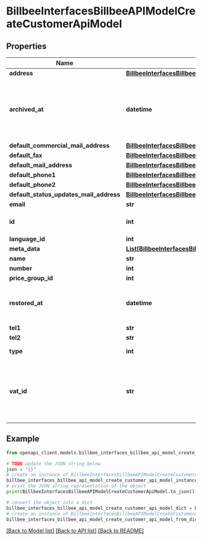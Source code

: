 # BillbeeInterfacesBillbeeAPIModelCreateCustomerApiModel


## Properties

Name | Type | Description | Notes
------------ | ------------- | ------------- | -------------
**address** | [**BillbeeInterfacesBillbeeAPIModelCustomerAddressApiModel**](BillbeeInterfacesBillbeeAPIModelCustomerAddressApiModel.md) |  | [optional] 
**archived_at** | **datetime** | If set, the customer was already archived at the given date. Further modification is disabled. | [optional] 
**default_commercial_mail_address** | [**BillbeeInterfacesBillbeeAPIModelsCustomerMetaDataApiModel**](BillbeeInterfacesBillbeeAPIModelsCustomerMetaDataApiModel.md) |  | [optional] 
**default_fax** | [**BillbeeInterfacesBillbeeAPIModelsCustomerMetaDataApiModel**](BillbeeInterfacesBillbeeAPIModelsCustomerMetaDataApiModel.md) |  | [optional] 
**default_mail_address** | [**BillbeeInterfacesBillbeeAPIModelsCustomerMetaDataApiModel**](BillbeeInterfacesBillbeeAPIModelsCustomerMetaDataApiModel.md) |  | [optional] 
**default_phone1** | [**BillbeeInterfacesBillbeeAPIModelsCustomerMetaDataApiModel**](BillbeeInterfacesBillbeeAPIModelsCustomerMetaDataApiModel.md) |  | [optional] 
**default_phone2** | [**BillbeeInterfacesBillbeeAPIModelsCustomerMetaDataApiModel**](BillbeeInterfacesBillbeeAPIModelsCustomerMetaDataApiModel.md) |  | [optional] 
**default_status_updates_mail_address** | [**BillbeeInterfacesBillbeeAPIModelsCustomerMetaDataApiModel**](BillbeeInterfacesBillbeeAPIModelsCustomerMetaDataApiModel.md) |  | [optional] 
**email** | **str** |  | [optional] 
**id** | **int** | The Billbee Id of the customer | [optional] 
**language_id** | **int** |  | [optional] 
**meta_data** | [**List[BillbeeInterfacesBillbeeAPIModelsCustomerMetaDataApiModel]**](BillbeeInterfacesBillbeeAPIModelsCustomerMetaDataApiModel.md) |  | [optional] 
**name** | **str** |  | [optional] 
**number** | **int** |  | [optional] 
**price_group_id** | **int** |  | [optional] 
**restored_at** | **datetime** | If set, the customer was restored from the archive at the given date. | [optional] 
**tel1** | **str** |  | [optional] 
**tel2** | **str** |  | [optional] 
**type** | **int** | Customer Type | [optional] 
**vat_id** | **str** | The vat-id, that should be saved at the customer. Only used if CustomerVatId is not set on the order. | [optional] 

## Example

```python
from openapi_client.models.billbee_interfaces_billbee_api_model_create_customer_api_model import BillbeeInterfacesBillbeeAPIModelCreateCustomerApiModel

# TODO update the JSON string below
json = "{}"
# create an instance of BillbeeInterfacesBillbeeAPIModelCreateCustomerApiModel from a JSON string
billbee_interfaces_billbee_api_model_create_customer_api_model_instance = BillbeeInterfacesBillbeeAPIModelCreateCustomerApiModel.from_json(json)
# print the JSON string representation of the object
print(BillbeeInterfacesBillbeeAPIModelCreateCustomerApiModel.to_json())

# convert the object into a dict
billbee_interfaces_billbee_api_model_create_customer_api_model_dict = billbee_interfaces_billbee_api_model_create_customer_api_model_instance.to_dict()
# create an instance of BillbeeInterfacesBillbeeAPIModelCreateCustomerApiModel from a dict
billbee_interfaces_billbee_api_model_create_customer_api_model_from_dict = BillbeeInterfacesBillbeeAPIModelCreateCustomerApiModel.from_dict(billbee_interfaces_billbee_api_model_create_customer_api_model_dict)
```
[[Back to Model list]](../README.md#documentation-for-models) [[Back to API list]](../README.md#documentation-for-api-endpoints) [[Back to README]](../README.md)


